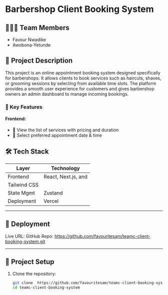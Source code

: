 # Barbershop Client Booking System

## 🧑‍🤝‍🧑 Team Members
- Favour Nwadike  
- Awobona-Yetunde

## 📘 Project Description
This project is an online appointment booking system designed specifically for barbershops. It allows clients to book services such as haircuts, shaves, 
or grooming sessions by selecting from available time slots. The platform provides a smooth user experience for customers and gives barbershop owners an admin dashboard to manage incoming bookings.

### 🎯 Key Features

#### Frontend:
- 💈 View the list of services with pricing and duration
- 📅 Select preferred appointment date & time





## 🛠️ Tech Stack

| Layer       | Technology        |
|-------------|-------------------|
| Frontend    | React, Next.js, and 
               Tailwind CSS        |
| State Mgmt  | Zustand            |
| Deployment  | Vercel             |

---

## 🚀 Deployment
Live URL: 
GitHub Repo:  https://github.com/favouritesam/teamc-client-booking-system.git


---

## 📂 Project Setup

1. Clone the repository:
   ```bash
   git clone  https://github.com/favouritesam/teamc-client-booking-system.git
   cd teamc-client-booking-system
